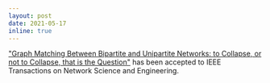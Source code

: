 ```yaml
---
layout: post
date: 2021-05-17
inline: true
---
```


["Graph Matching Between Bipartite and Unipartite Networks: to Collapse, or not to Collapse, that is the Question"](https://ieeexplore.ieee.org/abstract/document/9447239) has been accepted to IEEE Transactions on Network Science and Engineering.